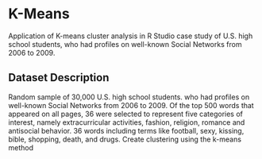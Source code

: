 # K-Means
Application of K-means cluster analysis in R Studio case study of U.S. high school students, who had profiles on well-known Social Networks from 2006 to 2009.

## Dataset Description
Random sample of 30,000 U.S. high school students. who had profiles on well-known Social Networks from 2006 to 2009. Of the top 500 words that appeared on all pages, 36 were selected to represent five categories of interest, namely extracurricular activities, fashion, religion, romance and antisocial behavior. 36 words including terms like football, sexy, kissing, bible, shopping, death, and drugs. Create clustering using the k-means method
